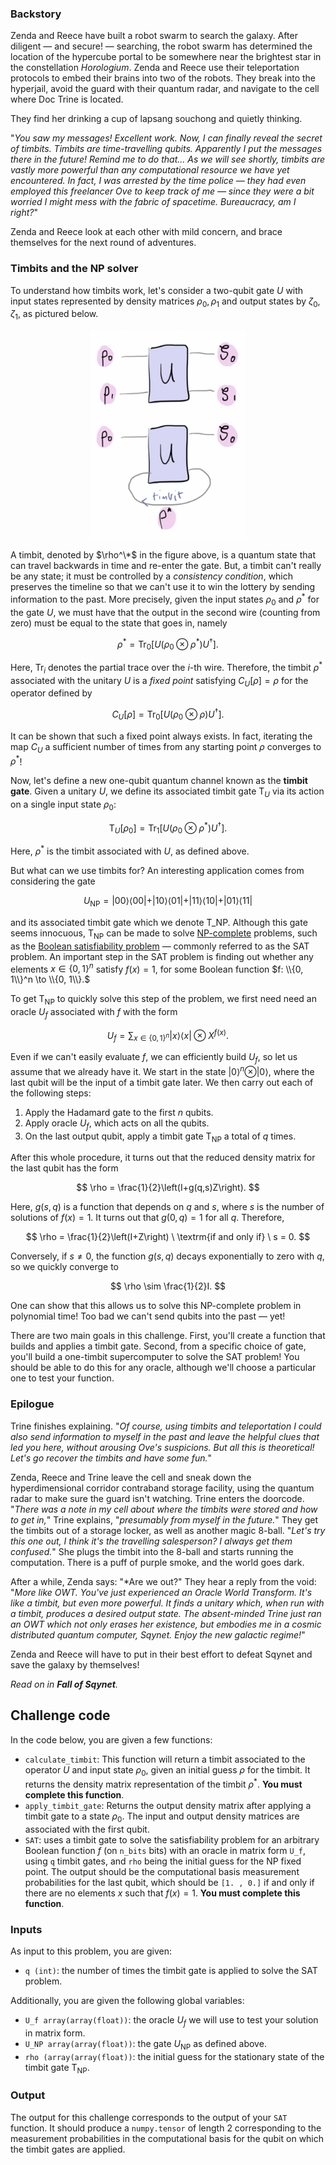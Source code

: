 ### Backstory

Zenda and Reece have built a robot swarm to search the galaxy.
After diligent — and secure! — searching, the robot swarm has determined
the location of the hypercube portal to be somewhere near the brightest
star in the constellation *Horologium*. Zenda and Reece use their
teleportation protocols to embed their brains into two of the
robots. They break into the hyperjail, avoid the guard with their quantum radar,
and navigate to the cell where Doc Trine is located.

They find her drinking a cup of lapsang souchong and quietly thinking. 

"*You saw my messages! Excellent work. Now, I can finally reveal the secret of
timbits. Timbits are time-travelling qubits. Apparently I put the
messages there in the future! Remind me to do that...
As we will see shortly, timbits are vastly more powerful
than any computational resource we have yet encountered. In fact, I was
arrested by the time police — they had even employed this freelancer Ove to
keep track of me — since they were a bit worried I might mess with
the fabric of spacetime. Bureaucracy, am I right?*" 

Zenda and Reece look at each other with mild
concern, and brace themselves for the next round of adventures.

### Timbits and the NP solver

To understand how timbits work, let's consider a two-qubit gate $U$ with
input states represented by density matrices $\rho_0, \rho_1$ and
output states by $\zeta_0, \zeta_1$, as pictured below.

<p align="center">
<img src="./images/timbit.png" alt="A time-travelling qubit" width="250">
</p>

A timbit, denoted by
$\rho^\*$
in the figure above, is a quantum state that can travel backwards in time and
re-enter the gate.
But, a timbit can't really be any state; it must be controlled by a *consistency condition*, which preserves the timeline so that we can't use it to win the lottery by sending information to the past. More precisely,
given the input states $\rho_0$ and $\rho^*$ for the gate $U$, we must have that the output in the second wire (counting from zero) must be equal to the state that goes in, namely

$$
\rho^* = \text{Tr}_0 [U(\rho_0 \otimes \rho^*) U^\dagger].
$$

Here, $\text{Tr}_{i}$ denotes the partial trace over the $i$-th wire. Therefore, the timbit $\rho^*$ associated with the unitary $U$ is a *fixed point* satisfying $C_U[\rho] = \rho$ for the operator defined by

$$
C_U[\rho] = \text{Tr}_0 [U(\rho_0 \otimes \rho) U^\dagger].
$$

It can be shown that such a fixed point always exists.
In fact, iterating the map $C_U$ a sufficient number of times from any
starting point $\rho$ converges to $\rho^*$!

Now, let's define a new one-qubit quantum channel known as the **timbit gate**. Given a unitary $U$, we define its associated timbit gate $\textsf{T}_U$ via its action on a single input state $\rho_0$:

$$
\textsf{T}_U[\rho_0] = \text{Tr}_1 [U(\rho_0 \otimes \rho^*) U^\dagger].
$$

Here, $\rho^{*}$ is the timbit associated with $U$, as defined above. 

But what can we use timbits for? An interesting application comes from considering the gate 

$$
U_\textsf{NP} = \vert 00\rangle \langle 00\vert + \vert 10 \rangle \langle 01
\vert + \vert 11 \rangle \langle 10\vert + \vert 01\rangle\langle
11\vert
$$

and its associated timbit gate which we denote
$\textsf{T}\_{\textsf{NP}}.$
Although this gate seems innocuous, $\textsf{T}_{\textsf{NP}}$ can be made to solve
[NP-complete](https://en.wikipedia.org/wiki/NP-completeness) problems, such as the [Boolean satisfiability problem](https://en.wikipedia.org/wiki/Boolean_satisfiability_problem) — commonly referred to as the SAT problem. An important step in the SAT problem is finding out whether any elements $x \in \{0, 1\}^n$ satisfy $f(x)=1$, for some Boolean function  $f: \\{0, 1\\}^n \to \\{0, 1\\}.$ 

To get $\textsf{T}_{\textsf{NP}}$ to quickly solve this step of the problem, we first need
need an oracle $U_f$ associated with $f$ with the form

$$
U_f = \sum_{x\in \{0, 1\}^n} \vert x\rangle \langle x \vert \otimes X^{f(x)}.
$$

Even if we can't easily evaluate $f,$ we can efficiently build $U_f,$ so let us assume that we already have it.
We start in the state $\vert 0\rangle^n \otimes \vert 0\rangle$, where
the last qubit will be the input of a timbit gate later. We then carry out each of the following steps:

1. Apply the Hadamard gate to the first $n$ qubits.
2. Apply oracle $U_f,$ which acts on all the qubits.
3. On the last output qubit, apply a timbit gate $\textsf{T}_{\textsf{NP}}$ a total of $q$ times.

After this whole procedure, it turns out that the reduced density matrix for the last qubit has the form

$$
\rho = \frac{1}{2}\left(I+g(q,s)Z\right).
$$

Here, $g(s,q)$ is a function that depends on $q$ and $s$, where $s$ is the number of solutions of $f(x)=1$. It turns out that $g(0,q)=1$ for all $q$. Therefore,

$$
\rho = \frac{1}{2}\left(I+Z\right) \ \textrm{if and only if} \ s = 0.
$$

Conversely, if $s\neq 0$, the function $g(s,q)$ decays exponentially to zero with $q,$ so we quickly converge to

$$
\rho \sim \frac{1}{2}I.
$$


One can show that this allows us to solve this NP-complete problem in polynomial time! Too bad we can't send qubits into the past — yet!

There are two main goals in this challenge. First, you'll create a function that builds and applies a timbit gate. Second, from
a specific choice of gate, you'll build a one-timbit supercomputer to solve the SAT problem! You should be able to do this for any oracle, although we'll choose a particular one to test your function.

### Epilogue

Trine finishes explaining.  "*Of course, using timbits and teleportation I could also send
information to myself in the past and leave the helpful clues that led
you here, without arousing Ove's suspicions.
But all this is theoretical!
Let's go recover the timbits and have some fun.*"

Zenda, Reece and Trine leave the cell and sneak down the
hyperdimensional corridor contraband storage facility, using the quantum radar to make sure the
guard isn't watching. Trine enters the doorcode.
"*There was a note in my cell about where the timbits were stored and
how to get in,*" Trine explains, "*presumably from myself in the
future.*"
They get the timbits out of a storage locker, as well as another magic
8-ball.
"*Let's try this one out, I think it's the travelling salesperson? I always
get them confused.*"
She plugs the timbit into the 8-ball and starts running the
computation.
There is a puff of purple smoke, and the world goes dark.

After a while, Zenda says: "*Are we out?"
They hear a reply from the void: 
"*More like OWT. You've just experienced an Oracle
World Transform. It's like a timbit, but even more powerful. It finds
a unitary which, when run with a timbit, produces a desired output
state. The absent-minded Trine just ran an OWT which not only erases
her existence, but embodies me in a cosmic distributed quantum
computer, Sqynet. Enjoy the new galactic regime!*"

Zenda and Reece will have to put in their best effort to defeat Sqynet
and save the galaxy by themselves!

<i>Read on in <b>Fall of Sqynet</b>.</i>

## Challenge code

In the code below, you are given a few functions:

- `calculate_timbit`: This function will return a timbit associated to the operator $U$ and input state $\rho_0$, given an initial guess  $\rho$ for the timbit. It returns the density matrix representation of the timbit $\rho^{*}.$ **You must complete this function**.
- `apply_timbit_gate`:  Returns the output density matrix after applying a timbit gate to a state $\rho_0$.
    The input and output density matrices are associated with the first qubit.
- `SAT`: uses a timbit gate to solve the
  satisfiability problem for an arbitrary Boolean function $f$ (on
  `n_bits` bits) with an oracle in matrix form `U_f`, using `q` timbit gates, and `rho` being the initial guess for the NP fixed point. The output should be the computational basis measurement probabilities for the last qubit, which should be `[1. , 0.]` if and only if there are no elements $x$ such that $f(x) =1.$ **You must complete this function**.

### Inputs

As input to this problem, you are given:

- `q (int)`: the number of times the timbit gate is applied to solve the SAT problem.

Additionally, you are given the following global variables:

- `U_f array(array(float))`:  the oracle $U_f$ we will use to test your solution in matrix form.
- `U_NP array(array(float))`: the gate $U_{\textsf{NP}}$ as defined above.
- `rho (array(array(float))`: the initial guess for the stationary state of the timbit gate $\textsf{T}_{\textsf{NP}}.$

### Output

The output for this challenge corresponds to the output of your `SAT` function. It should produce a `numpy.tensor` of length 2 corresponding to the measurement probabilities in the computational basis for the qubit on which the timbit gates are applied.
